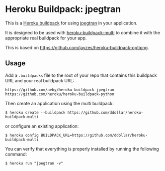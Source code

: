 Heroku Buildpack: jpegtran
=======================

This is a [Heroku buildpack](http://devcenter.heroku.com/articles/buildpacks) for using [jpegtran](http://jpegclub.org/jpegtran/) in your application.  

It is designed to be used with [heroku-buildpack-multi](https://github.com/ddollar/heroku-buildpack-multi) to combine it with the appropriate real buildpack for your app.

This is based on https://github.com/jayzes/heroku-buildpack-optipng.

Usage
-----
Add a `.buildpacks` file to the root of your repo that contains this buildpack URL and your real buildpack URL:

    https://github.com/aeby/heroku-buildpack-jpegtran
    https://github.com/heroku/heroku-buildpack-python

Then create an application using the multi buildpack:

    $ heroku create --buildpack https://github.com/ddollar/heroku-buildpack-multi

or configure an existing application:

    $ heroku config BUILDPACK_URL=https://github.com/ddollar/heroku-buildpack-multi

You can verify that everything is properly installed by running the following command:

    $ heroku run "jpegtran -v"
